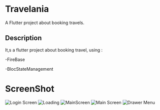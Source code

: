 # Travelania

A Flutter project about booking travels.

## Description

It,s a flutter project about booking travel, using :

-FireBase

-BlocStateManagement


# ScreenShot

![Login Screen](https://user-images.githubusercontent.com/58815062/162922334-27427edd-8296-491e-958f-0c4e4dcfe82b.png)
![Loading](https://user-images.githubusercontent.com/58815062/162922298-87e55abe-8954-48fd-966a-63b5fe340cfa.png)
![MainScreen](https://user-images.githubusercontent.com/58815062/162922442-f0d8f318-5f63-4439-abfb-788f94832652.png)
![Main Screen](https://user-images.githubusercontent.com/58815062/162922380-c39319b6-effa-4127-848b-e9356069676e.png)
![Drawer Menu](https://user-images.githubusercontent.com/58815062/162922289-ef7a2d53-b0a3-45ba-ab23-5ac86e8fd051.png)



